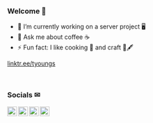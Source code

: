### Welcome 👋

- 🔭 I’m currently working on a server project 🖥
- 💬 Ask me about coffee ☕
- ⚡ Fun fact: I like cooking 🍰 and craft 🧵🖋

[linktr.ee/tyoungs](https://linktr.ee/tyoungs)

<br>

### Socials ✉
[<img align="left" alt="gmail.com" src="https://user-images.githubusercontent.com/60447023/154450427-eec6c20c-2bd9-4787-b57a-f75ffa5fb5a5.png" width="22" />][email]
[<img align="left" alt="linkein.com" src="https://user-images.githubusercontent.com/60447023/154451353-fdbc1cbd-ca0c-4fcd-9c41-3e30e1a5c64f.png" width="22" />][linkedin]
[<img align="left" alt="website" src="https://user-images.githubusercontent.com/60447023/154451868-402e5a11-a1a6-4390-963e-ed73abf1292e.png" width="22" />][website]
[<img align="left" alt="discord.com" src="https://user-images.githubusercontent.com/60447023/154454125-9ba1d728-ae85-4823-a728-a21677bc9a60.png" width="22" />][discord]

[email]: https://mail.google.com/mail/?view=cm&fs=1&to=tomfyoungs@gmail.com&su=Hey+there!&body=&bcc=
[linkedin]: https://www.linkedin.com/in/tom-youngs/
[website]: https://www.tomyoungs.info
[discord]: https://discord.com/users/278584679731298304
